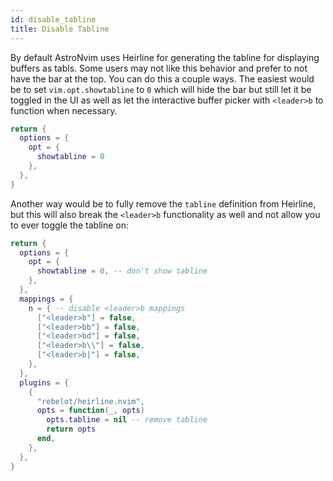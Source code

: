 ```yaml
---
id: disable_tabline
title: Disable Tabline
---
```


By default AstroNvim uses Heirline for generating the tabline for displaying buffers as tabls. Some users may not like this behavior and prefer to not have the bar at the top. You can do this a couple ways. The easiest would be to set `vim.opt.showtabline` to `0` which will hide the bar but still let it be toggled in the UI as well as let the interactive buffer picker with `<leader>b` to function when necessary.

```lua
return {
  options = {
    opt = {
      showtabline = 0
    },
  },
}
```

Another way would be to fully remove the `tabline` definition from Heirline, but this will also break the `<leader>b` functionality as well and not allow you to ever toggle the tabline on:

```lua
return {
  options = {
    opt = {
      showtabline = 0, -- don't show tabline
    },
  },
  mappings = {
    n = { -- disable <leader>b mappings
      ["<leader>b"] = false,
      ["<leader>bb"] = false,
      ["<leader>bd"] = false,
      ["<leader>b\\"] = false,
      ["<leader>b|"] = false,
    },
  },
  plugins = {
    {
      "rebelot/heirline.nvim",
      opts = function(_, opts)
        opts.tabline = nil -- remove tabline
        return opts
      end,
    },
  },
}
```
